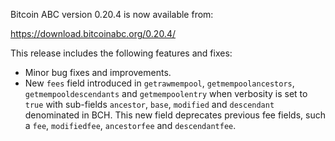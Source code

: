 Bitcoin ABC version 0.20.4 is now available from:

  <https://download.bitcoinabc.org/0.20.4/>

This release includes the following features and fixes:
 - Minor bug fixes and improvements.
 - New `fees` field introduced in `getrawmempool`, `getmempoolancestors`,
   `getmempooldescendants` and  `getmempoolentry` when verbosity is set to
   `true` with sub-fields `ancestor`, `base`, `modified` and `descendant`
   denominated in BCH. This new field deprecates previous fee fields, such a
   `fee`, `modifiedfee`, `ancestorfee` and `descendantfee`.

